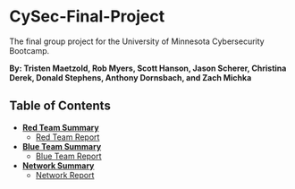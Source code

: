# CySec-Final-Project
The final group project for the University of Minnesota Cybersecurity Bootcamp.

**By: Tristen Maetzold, Rob Myers, Scott Hanson, Jason Scherer, Christina Derek, Donald Stephens, Anthony Dornsbach, and Zach Michka**

## Table of Contents

- [**Red Team Summary**](https://github.com/TristenMaetzold/CySec-Final-Project/blob/main/Offense/Offensive_Readme.md)
    - [Red Team Report]()
- [**Blue Team Summary**](https://github.com/TristenMaetzold/CySec-Final-Project/blob/main/Defense/Defense_Readme.md)
    - [Blue Team Report]()
- [**Network Summary**](https://github.com/TristenMaetzold/CySec-Final-Project/blob/main/Network/Network_Readme.md)
    - [Network Report]()
